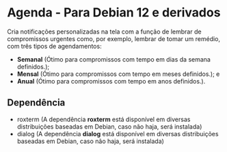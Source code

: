 # Agenda - Para Debian 12 e derivados

Cria notificações personalizadas na tela com a função de lembrar de compromissos urgentes como,
por exemplo, lembrar de tomar um remédio, com três tipos de agendamentos: 

- **Semanal** (Ótimo para compromissos com tempo em dias da semana definidos.);
- **Mensal** (Ótimo para compromissos com tempo em meses definidos.); e
- **Anual** (Ótimo para compromissos com tempo em anos definidos.). 

## Dependência

- roxterm (A dependência **roxterm** está disponível em diversas distribuições baseadas em Debian, caso não haja, será instalada)
- dialog (A dependência **dialog** está disponível em diversas distribuições baseadas em Debian, caso não haja, será instalada)
  
